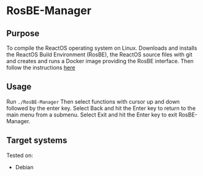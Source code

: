 RosBE-Manager
=============

Purpose
-------
To compile the ReactOS operating system on Linux.
Downloads and installs the ReactOS Build Environment (RosBE), the ReactOS
source files with git and  creates and runs a Docker image providing the 
RosBE interface. Then follow the instructions [here](https://www.reactos.org/wiki/Building_ReactOS#Linux.2FUnix)

Usage
-----
Run `./RosBE-Manager`
Then select functions with cursor up and down followed by the enter key.
Select Back and hit the Enter key to return to the main menu from a submenu.
Select Exit and hit the Enter key to exit RosBE-Manager.

Target systems
--------------
Tested on:
* Debian
